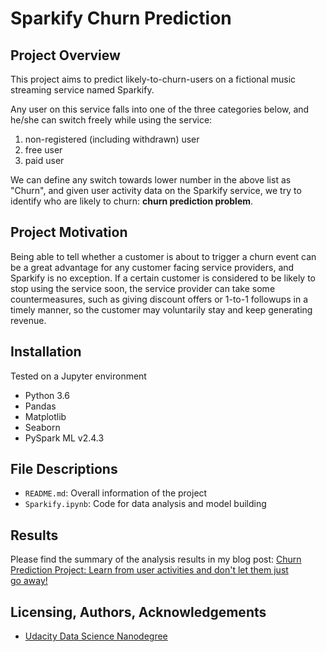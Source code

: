 # Sparkify Churn Prediction

## Project Overview

This project aims to predict likely-to-churn-users on a fictional music streaming service named Sparkify.

Any user on this service falls into one of the three categories below, and he/she can switch freely while using the service:

1. non-registered (including withdrawn) user
2. free user
3. paid user

We can define any switch towards lower number in the above list as "Churn", and given user activity data on the Sparkify service, we try to identify who are likely to churn: **churn prediction problem**.

## Project Motivation

Being able to tell whether a customer is about to trigger a churn event can be a great advantage for any customer facing service providers, and Sparkify is no exception. If a certain customer is considered to be likely to stop using the service soon, the service provider can take some countermeasures, such as giving discount offers or 1-to-1 followups in a timely manner, so the customer may voluntarily stay and keep generating revenue.

## Installation

Tested on a Jupyter environment

- Python 3.6
- Pandas
- Matplotlib
- Seaborn
- PySpark ML v2.4.3

## File Descriptions

- `README.md`: Overall information of the project
- `Sparkify.ipynb`: Code for data analysis and model building

## Results

Please find the summary of the analysis results in my blog post: [Churn Prediction Project: Learn from user activities and don't let them just go away!](https://kazuhirokomoda.medium.com/churn-prediction-project-learn-from-user-activities-and-dont-let-them-just-go-away-ea670e52cecc)

## Licensing, Authors, Acknowledgements

- [Udacity Data Science Nanodegree](https://www.udacity.com/course/data-scientist-nanodegree--nd025)
